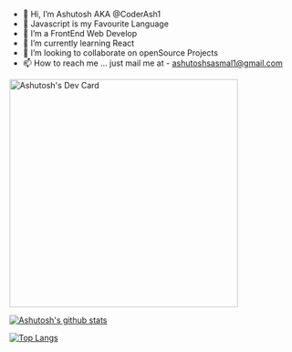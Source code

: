 - 👋 Hi, I’m Ashutosh AKA @CoderAsh1
- :whale: Javascript is my Favourite Language
- 👀 I’m a FrontEnd Web Develop
- 🌱 I’m currently learning React
- 💞️ I’m looking to collaborate on openSource Projects
- 📫 How to reach me ... just mail me at - ashutoshsasmal1@gmail.com

<a href="https://app.daily.dev/ashdev22"><img src="https://github.com/coderAsh1/coderAsh1/main/devcard.svg" width="400" alt="Ashutosh's Dev Card"/></a>

[![Ashutosh's github stats](https://github-readme-stats.vercel.app/api?username=CoderAsh1&count_private=true&show_icons=true&theme=react&hide_rank=false)](https://github.com/anuraghazra/github-readme-stats)




[![Top Langs](https://github-readme-stats.vercel.app/api/top-langs/?username=CoderAsh1&theme=tokyonight)](https://github.com/CoderAsh1/github-readme-stats)
<!---
CoderAsh1/CoderAsh1 is a ✨ special ✨ repository because its `README.md` (this file) appears on your GitHub profile.
You can click the Preview link to take a look at your changes.
--->
